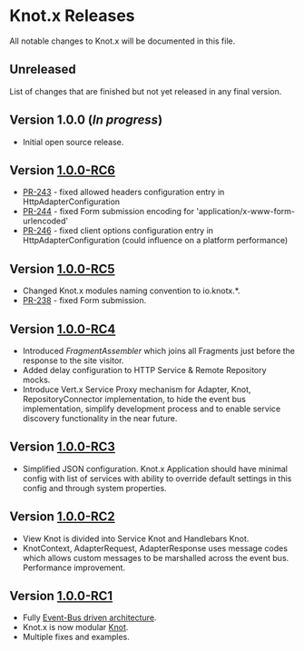 # Knot.x Releases
All notable changes to Knot.x will be documented in this file.

## Unreleased
List of changes that are finished but not yet released in any final version.

## Version 1.0.0 (*In progress*)
- Initial open source release.

## Version [1.0.0-RC6](https://github.com/Cognifide/knotx/releases/tag/1.0.0-RC6)
- [PR-243](https://github.com/Cognifide/knotx/pull/243) - fixed allowed headers configuration entry in HttpAdapterConfiguration
- [PR-244](https://github.com/Cognifide/knotx/pull/244) - fixed Form submission encoding for 'application/x-www-form-urlencoded'
- [PR-246](https://github.com/Cognifide/knotx/pull/246) - fixed client options configuration entry in HttpAdapterConfiguration (could influence on a platform performance)


## Version [1.0.0-RC5](https://github.com/Cognifide/knotx/releases/tag/1.0.0-RC5)
- Changed Knot.x modules naming convention to io.knotx.*.
- [PR-238](https://github.com/Cognifide/knotx/pull/238) - fixed Form submission.

## Version [1.0.0-RC4](https://github.com/Cognifide/knotx/releases/tag/1.0.0-RC4)
- Introduced _FragmentAssembler_ which joins all Fragments just before the response to the site visitor.
- Added delay configuration to HTTP Service & Remote Repository mocks.
- Introduce Vert.x Service Proxy mechanism for Adapter, Knot, RepositoryConnector implementation, to hide the event bus implementation, simplify development process and to enable service discovery functionality in the near future.

## Version [1.0.0-RC3](https://github.com/Cognifide/knotx/releases/tag/1.0.0-RC3)
- Simplified JSON configuration. Knot.x Application should have minimal config with list of services 
with ability to override default settings in this config and through system properties.

## Version [1.0.0-RC2](https://github.com/Cognifide/knotx/releases/tag/1.0.0-RC2)
- View Knot is divided into Service Knot and Handlebars Knot.
- KnotContext, AdapterRequest, AdapterResponse uses message codes which allows custom messages
  to be marshalled across the event bus. Performance improvement.
  
## Version [1.0.0-RC1](https://github.com/Cognifide/knotx/releases/tag/1.0.0-RC1)
- Fully [Event-Bus driven architecture](https://github.com/Cognifide/knotx/issues/63).
- Knot.x is now modular [Knot](https://github.com/Cognifide/knotx/wiki/Knot).
- Multiple fixes and examples.
